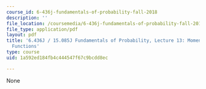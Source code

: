 ```yaml
---
course_id: 6-436j-fundamentals-of-probability-fall-2018
description: ''
file_location: /coursemedia/6-436j-fundamentals-of-probability-fall-2018/1a592ed184fb4c444547f67c9bcdd8ec_MIT6_436JF18_lec13.pdf
file_type: application/pdf
layout: pdf
title: '6.436J / 15.085J Fundamentals of Probability, Lecture 13: Moment Generating
  Functions'
type: course
uid: 1a592ed184fb4c444547f67c9bcdd8ec

---
```

None